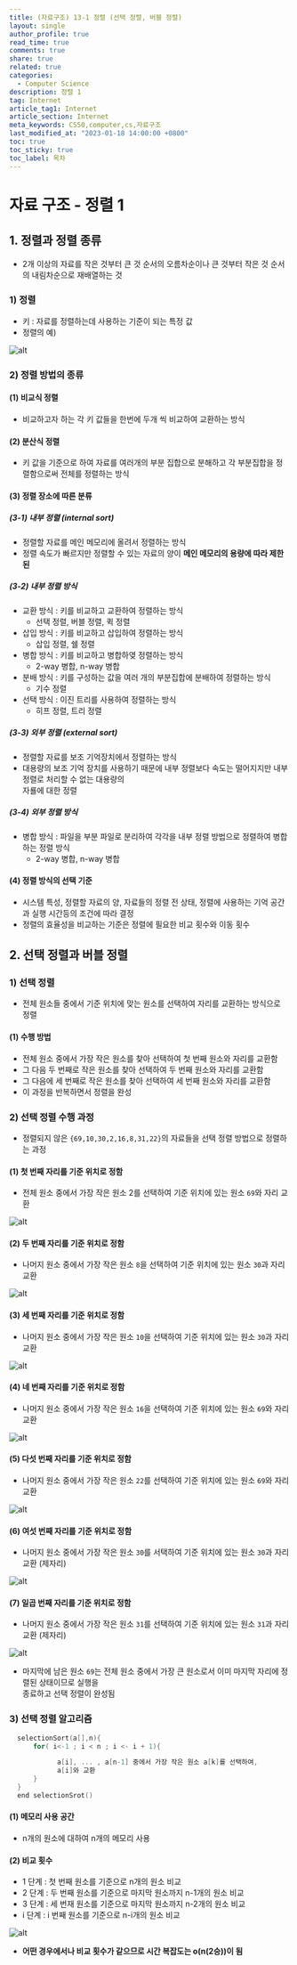 ```yaml
---
title: (자료구조) 13-1 정렬 (선택 정렬, 버블 정렬)
layout: single
author_profile: true
read_time: true
comments: true
share: true
related: true
categories:
  - Computer Science
description: 정렬 1
tag: Internet
article_tag1: Internet
article_section: Internet
meta_keywords: CS50,computer,cs,자료구조
last_modified_at: "2023-01-18 14:00:00 +0800"
toc: true
toc_sticky: true
toc_label: 목차
---
```


# 자료 구조 - 정렬 1

## 1. 정렬과 정렬 종류

- 2개 이상의 자료를 작은 것부터 큰 것 순서의 오름차순이나 큰 것부터 작은 것 순서의 내림차순으로 재배열하는 것

### 1) 정렬

- 키 : 자료를 정렬하는데 사용하는 기준이 되는 특정 값
- 정렬의 예)

![alt](/assets/images/post/ComputerStudy/708.png)

### 2) 정렬 방법의 종류

#### (1) 비교식 정렬

- 비교하고자 하는 각 키 값들을 한번에 두개 씩 비교하여 교환하는 방식

#### (2) 분산식 정렬

- 키 값을 기준으로 하여 자료를 여러개의 부분 집합으로 분해하고 각 부분집합을 정렬함으로써 전체를 정렬하는 방식

#### (3) 정렬 장소에 따른 분류

##### (3-1) 내부 정렬 (internal sort)

- 정렬할 자료를 메인 메모리에 올려서 정렬하는 방식
- 정렬 속도가 빠르지만 정렬할 수 있는 자료의 양이 **메인 메모리의 용량에 따라 제한된**

##### (3-2) 내부 정렬 방식

- 교환 방식 : 키를 비교하고 교환하여 정렬하는 방식
  - 선택 정렬, 버블 정렬, 퀵 정렬
- 삽입 방식 : 키를 비교하고 삽입하여 정렬하는 방식
  - 삽입 정렬, 쉘 정렬
- 병합 방식 : 키를 비교하고 병합하옂 정렬하는 방식
  - 2-way 병합, n-way 병합
- 분배 방식 : 키를 구성하는 값을 여러 개의 부분집합에 분배하여 정렬하는 방식
  - 기수 정렬
- 선택 방식 : 이진 트리를 사용하여 정렬하는 방식
  - 히프 정렬, 트리 정렬

##### (3-3) 외부 정렬 (external sort)

- 정렬할 자료를 보조 기억장치에서 정렬하는 방식
- 대용량의 보조 기억 장치를 사용하기 때문에 내부 정렬보다 속도는 떨어지지만 내부 정렬로 처리할 수 없는 대용량의  
  자룔에 대한 정렬

##### (3-4) 외부 정렬 방식

- 병합 방식 : 파일을 부분 파일로 분리하여 각각을 내부 정렬 방법으로 정렬하여 병합하는 정렬 방식
  - 2-way 병합, n-way 병합

#### (4) 정렬 방식의 선택 기준

- 시스템 특성, 정렬할 자료의 양, 자료들의 정렬 전 상태, 정렬에 사용하는 기억 공간과 실행 시간등의 조건에 따라 결정
- 정렬의 효율성을 비교하는 기준은 정렬에 필요한 비교 횟수와 이동 횟수

## 2. 선택 정렬과 버블 정렬

### 1) 선택 정렬

- 전체 원소들 중에서 기준 위치에 맞는 원소를 선택하여 자리를 교환하는 방식으로 정렬

#### (1) 수행 방법

- 전체 원소 중에서 가장 작은 원소를 찾아 선택하여 첫 번째 원소와 자리를 교환함
- 그 다음 두 번째로 작은 원소를 찾아 선택하여 두 번째 원소와 자리를 교환함
- 그 다음에 세 번째로 작은 원소를 찾아 선택하여 세 번째 원소와 자리를 교환함
- 이 과정을 반복하면서 정렬을 완성

### 2) 선택 정렬 수행 과정

- 정렬되지 않은 `{69,10,30,2,16,8,31,22}`의 자료들을 선택 정렬 방법으로 정렬하는 과정

#### (1) 첫 번째 자리를 기준 위치로 정함

- 전체 원소 중에서 가장 작은 원소 2를 선택하여 기준 위치에 있는 원소 `69`와 자리 교환

![alt](/assets/images/post/ComputerStudy/709.png)

#### (2) 두 번째 자리를 기준 위치로 정함

- 나머지 원소 중에서 가장 작은 원소 `8`을 선택하여 기준 위치에 있는 원소 `30`과 자리 교환

![alt](/assets/images/post/ComputerStudy/710.png)

#### (3) 세 번째 자리를 기준 위치로 정함

- 나머지 원소 중에서 가장 작은 원소 `10`을 선택하여 기준 위치에 있는 원소 `30`과 자리 교환

![alt](/assets/images/post/ComputerStudy/711.png)

#### (4) 네 번째 자리를 기준 위치로 정함

- 나머지 원소 중에서 가장 작은 원소 `16`을 선택하여 기준 위치에 있는 원소 `69`와 자리 교환

![alt](/assets/images/post/ComputerStudy/712.png)

#### (5) 다섯 번째 자리를 기준 위치로 정함

- 나머지 원소 중에서 가장 작은 원소 `22`를 선택하여 기준 위치에 있는 원소 `69`와 자리 교환

![alt](/assets/images/post/ComputerStudy/713.png)

#### (6) 여섯 번째 자리를 기준 위치로 정함

- 나머지 원소 중에서 가장 작은 원소 `30`를 서택하여 기준 위치에 있는 원소 `30`과 자리 교환 (제자리)

![alt](/assets/images/post/ComputerStudy/714.png)

#### (7) 일곱 번째 자리를 기준 위치로 정함

- 나머지 원소 중에서 가장 작은 원소 `31`를 선택하여 기준 위치에 있는 원소 `31`과 자리 교환 (제자리)

![alt](/assets/images/post/ComputerStudy/715.png)

- 마지막에 남은 원소 `69`는 전체 원소 중에서 가장 큰 원소로서 이미 마지막 자리에 정렬된 상태이므로 실행을  
  종료하고 선택 정렬이 완성됨

### 3) 선택 정렬 알고리즘

```c
  selectionSort(a[],n){
      for( i<-1 ; i < n ; i <- i + 1){

            a[i], ... , a[n-1] 중에서 가장 작은 원소 a[k]를 선택하여,
            a[i]와 교환
      }
  }
  end selectionSrot()
```

#### (1) 메모리 사용 공간

- n개의 원소에 대하여 n개의 메모리 사용

#### (2) 비교 횟수

- 1 단계 : 첫 번째 원소를 기준으로 n개의 원소 비교
- 2 단계 : 두 번째 원소를 기준으로 마지막 원소까지 n-1개의 원소 비교
- 3 단계 : 세 번재 원소를 기준으로 마지막 원소까지 n-2개의 원소 비교
- i 단계 : i 번째 원소를 기준으로 n-i개의 원소 비교

![alt](/assets/images/post/ComputerStudy/716.png)

- **어떤 경우에서나 비교 횟수가 같으므로 시간 복잡도는 o(n(2승))이 됨**
